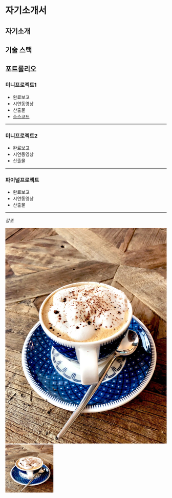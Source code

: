 # 자기소개서
## 자기소개
## 기술 스택
## 포트롤리오
### 미니프로젝트1
* 완료보고
* 시연동영상
* 산출물 
* [소스코드](http://www.naver.com) 
---
### 미니프로젝트2
* 완료보고
* 시연동영상
* 산출물 
---
### 파이널프로젝트
* 완료보고
* 시연동영상
* 산출물 
--- 
*강조*

![커피](/img/coffe.jpg)
<img src='./img/coffe.jpg' width='150' height='150'>